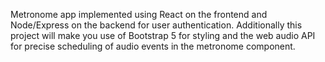 Metronome app implemented using React on the frontend and Node/Express on the backend for user authentication. Additionally this project will make you use of Bootstrap 5 for styling and the web audio API for precise scheduling of audio events in the metronome component.
